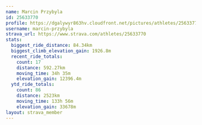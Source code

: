 ```yaml
---
name: Marcin Przybyla
id: 25633770
profile: https://dgalywyr863hv.cloudfront.net/pictures/athletes/25633770/12947173/2/large.jpg
username: marcin-przybyla
strava_url: https://www.strava.com/athletes/25633770
stats:
  biggest_ride_distance: 84.34km
  biggest_climb_elevation_gain: 1926.8m
  recent_ride_totals:
    count: 17
    distance: 592.27km
    moving_time: 34h 35m
    elevation_gain: 12396.4m
  ytd_ride_totals:
    count: 86
    distance: 2523km
    moving_time: 133h 56m
    elevation_gain: 33678m
layout: strava_member
--- 
```


